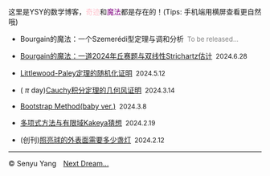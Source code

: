 <style>
.bjimg{
  position: fixed;
  top: 0;
  left: 0;
  width:100%;
height:100%;
min-width: 1000px;
z-index:-10;
zoom: 1;
  background-image: url();
  background-repeat: no-repeat;
  background-size: contain;
  background-position: center 0;
  opacity: 0.2;
  }
</style>
<head>    

</head>
<div class="bjimg"></div>

这里是YSY的数学博客，<font color="Pink">奇迹</font>和<font color="Purple">魔法</font>都是存在的！(Tips: 手机端用横屏查看更自然哦)

- Bourgain的魔法：一个Szemerédi型定理与调和分析&ensp;<font color="grey" size=2>To be released...</font>

- [Bourgain的魔法：一道2024年丘赛题与双线性Strichartz估计](./blog7)&ensp;<font size=2>2024.6.28</font>

- [Littlewood-Paley定理的随机化证明](./blog5)&ensp;<font size="2">2024.5.12</font> <br/>

- ( $\pi$ day)[Cauchy积分定理的几何风证明](./blog4)&ensp;<font size="2">2024.3.14</font> <br/>

- [Bootstrap Method(baby ver.)](./blog3)&ensp;<font size="2">2024.3.8</font> <br/>

- [多项式方法与有限域Kakeya猜想](./blog2)&ensp;<font size="2">2024.2.19</font> <br/>

- (创刊)[照亮球的外表面需要多少盏灯](./blog1)&ensp;<font size="2">2024.2.12</font> <br/>

<hr style="height:1px">

&copy; Senyu Yang&emsp;<a href="https://senyuyangpdelearner.github.io" target="_self" >Next Dream...</a>
